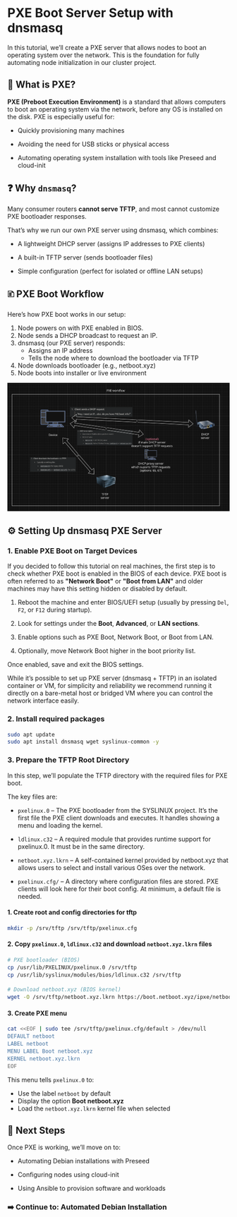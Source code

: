 # PXE Boot Server Setup with dnsmasq

In this tutorial, we’ll create a PXE server that allows nodes to boot an operating system over the network. This is the foundation for fully automating node initialization in our cluster project.

## 🧠 What is PXE?

**PXE (Preboot Execution Environment)** is a standard that allows computers to boot an operating system via the network, before any OS is installed on the disk. PXE is especially useful for:

- Quickly provisioning many machines

- Avoiding the need for USB sticks or physical access

- Automating operating system installation with tools like Preseed and cloud-init

## ❓ Why `dnsmasq`?

Many consumer routers **cannot serve TFTP**, and most cannot customize PXE bootloader responses.

That’s why we run our own PXE server using dnsmasq, which combines:

- A lightweight DHCP server (assigns IP addresses to PXE clients)

- A built-in TFTP server (sends bootloader files)

- Simple configuration (perfect for isolated or offline LAN setups)

## 🗈 PXE Boot Workflow

Here’s how PXE boot works in our setup:

1. Node powers on with PXE enabled in BIOS.
2. Node sends a DHCP broadcast to request an IP.
3. dnsmasq (our PXE server) responds:
   - Assigns an IP address
   - Tells the node where to download the bootloader via TFTP
4. Node downloads bootloader (e.g., netboot.xyz)
5. Node boots into installer or live environment

![PXE boot diagram](../assets/2025-03-26-171147_hyprshot.png)

## ⚙️ Setting Up dnsmasq PXE Server

### 1. Enable PXE Boot on Target Devices

If you decided to follow this tutorial on real machines, the first step is to check whether PXE boot is enabled in the BIOS of each device. PXE boot is often referred to as **"Network Boot"** or **"Boot from LAN"** and older machines may have this setting hidden or disabled by default.

1. Reboot the machine and enter BIOS/UEFI setup (usually by pressing `Del`, `F2`, or `F12` during startup).

2. Look for settings under the **Boot**, **Advanced**, or **LAN sections**.

3. Enable options such as PXE Boot, Network Boot, or Boot from LAN.

4. Optionally, move Network Boot higher in the boot priority list.

Once enabled, save and exit the BIOS settings.

While it’s possible to set up PXE server (dnsmasq + TFTP) in an isolated container or VM, for simplicity and reliability we recommend running it directly on a bare-metal host or bridged VM where you can control the network interface easily.

### 2. Install required packages

``` bash
sudo apt update
sudo apt install dnsmasq wget syslinux-common -y
```

### 3. Prepare the TFTP Root Directory

In this step, we’ll populate the TFTP directory with the required files for PXE boot.

The key files are:

- `pxelinux.0` – The PXE bootloader from the SYSLINUX project. It’s the first file the PXE client downloads and executes. It handles showing a menu and loading the kernel.

 - `ldlinux.c32` – A required module that provides runtime support for pxelinux.0. It must be in the same directory.

- `netboot.xyz.lkrn` – A self-contained kernel provided by netboot.xyz that allows users to select and install various OSes over the network.

- `pxelinux.cfg/` – A directory where configuration files are stored. PXE clients will look here for their boot config. At minimum, a default file is needed.

#### 1. Create root and config directories for tftp

``` bash
mkdir -p /srv/tftp /srv/tftp/pxelinux.cfg
```

#### 2. Copy `pxelinux.0`, `ldlinux.c32` and download `netboot.xyz.lkrn` files

``` bash
# PXE bootloader (BIOS)
cp /usr/lib/PXELINUX/pxelinux.0 /srv/tftp
cp /usr/lib/syslinux/modules/bios/ldlinux.c32 /srv/tftp

# Download netboot.xyz (BIOS kernel)
wget -O /srv/tftp/netboot.xyz.lkrn https://boot.netboot.xyz/ipxe/netboot.xyz.lkrn
```

#### 3. Create PXE menu

``` bash
cat <<EOF | sudo tee /srv/tftp/pxelinux.cfg/default > /dev/null
DEFAULT netboot
LABEL netboot
MENU LABEL Boot netboot.xyz
KERNEL netboot.xyz.lkrn
EOF
```

This menu tells `pxelinux.0` to:

- Use the label `netboot` by default
- Display the option **Boot netboot.xyz**
- Load the `netboot.xyz.lkrn` kernel file when selected











## 🔁 Next Steps

Once PXE is working, we’ll move on to:

- Automating Debian installations with Preseed

- Configuring nodes using cloud-init

- Using Ansible to provision software and workloads

### ➡️ Continue to: Automated Debian Installation


